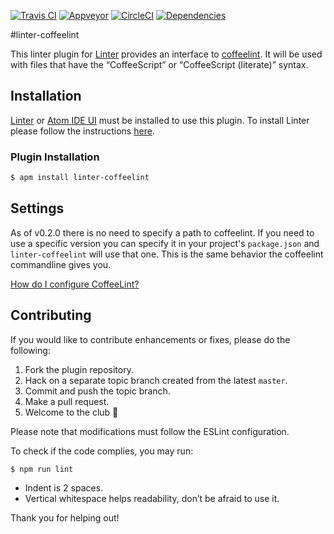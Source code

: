 <!-- [![Stories in Ready](https://badge.waffle.io/AtomLinter/linter-coffeelint.png?label=ready&title=Ready)](https://waffle.io/AtomLinter/linter-coffeelint) -->

[![Travis CI](https://travis-ci.org/AtomLinter/linter-coffeelint.svg?branch=master)](https://travis-ci.org/AtomLinter/linter-coffeelint)
[![Appveyor](https://ci.appveyor.com/api/projects/status/hcq63kmaskumyea5?svg=true)](https://ci.appveyor.com/project/UziTech/linter-coffeelint)
[![CircleCI](https://circleci.com/gh/AtomLinter/linter-coffeelint.svg?style=svg)](https://circleci.com/gh/AtomLinter/linter-coffeelint)
[![Dependencies](https://david-dm.org/AtomLinter/linter-coffeelint/status.svg)](https://david-dm.org/AtomLinter/linter-coffeelint)

#linter-coffeelint

This linter plugin for [Linter](https://github.com/AtomLinter/Linter) provides an interface to
[coffeelint](http://www.coffeelint.org/). It will be used with files that have the “CoffeeScript”
or “CoffeeScript (literate)” syntax.

## Installation
[Linter](https://github.com/AtomLinter/Linter) or [Atom IDE UI](https://ide.atom.io/) must be
installed to use this plugin. To install Linter please follow the instructions
[here](https://github.com/AtomLinter/Linter).


### Plugin Installation

```sh
$ apm install linter-coffeelint
```

## Settings

As of v0.2.0 there is no need to specify a path to coffeelint. If you need to use a specific
version you can specify it in your project's `package.json` and `linter-coffeelint` will use that
one. This is the same behavior the coffeelint commandline gives you.

[How do I configure CoffeeLint?](https://github.com/clutchski/coffeelint/blob/master/doc/user.md)

## Contributing

If you would like to contribute enhancements or fixes, please do the following:

1.  Fork the plugin repository.
1.  Hack on a separate topic branch created from the latest `master`.
1.  Commit and push the topic branch.
1.  Make a pull request.
1.  Welcome to the club 🎊

Please note that modifications must follow the ESLint configuration.

To check if the code complies, you may run:

```sh
$ npm run lint
```

-   Indent is 2 spaces.
-   Vertical whitespace helps readability, don’t be afraid to use it.

Thank you for helping out!
